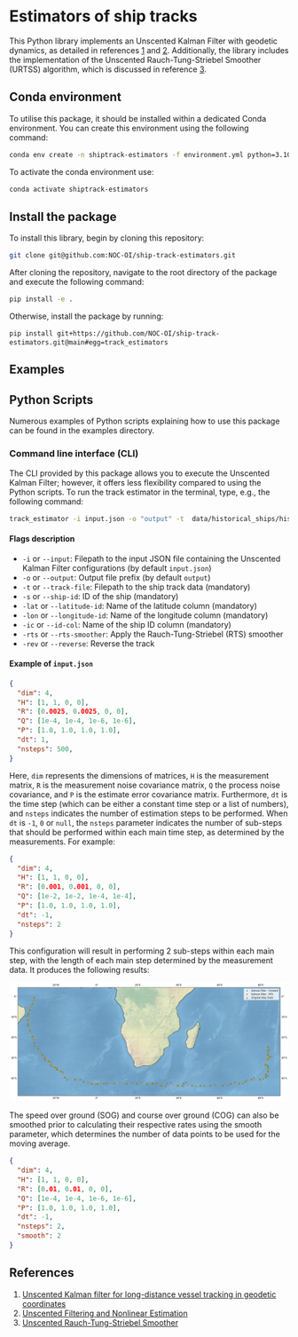 # Estimators of ship tracks

This Python library implements an Unscented Kalman Filter with geodetic dynamics, as detailed in references [1] and [2].
Additionally, the library includes the implementation of the Unscented Rauch-Tung-Striebel Smoother (URTSS) algorithm, which is discussed in reference [3].

## Conda environment

To utilise this package, it should be installed within a dedicated Conda environment. You can create this environment using the following command:

```bash
conda env create -n shiptrack-estimators -f environment.yml python=3.10
```

To activate the conda environment use:

```bash
conda activate shiptrack-estimators
```

## Install the package

To install this library, begin by cloning this repository:

```bash
git clone git@github.com:NOC-OI/ship-track-estimators.git
```

After cloning the repository, navigate to the root directory of the package and execute the following command:

```bash
pip install -e .
```

Otherwise, install the package by running:

```
pip install git+https://github.com/NOC-OI/ship-track-estimators.git@main#egg=track_estimators
```

## Examples

## Python Scripts

Numerous examples of Python scripts explaining how to use this package can be found in the examples directory.

### Command line interface (CLI)

The CLI provided by this package allows you to execute the Unscented Kalman Filter; however, it offers less flexibility compared to using the Python scripts. To run the track estimator in the terminal, type, e.g., the following command:

```bash
track_estimator -i input.json -o "output" -t  data/historical_ships/historical_ship_data.csv -s 01203823 -ic "primary.id" -lat "lat" -lon "lon" -rts
```

#### Flags description

- `-i` or `--input`: Filepath to the input JSON file containing the Unscented Kalman Filter configurations (by default `input.json`)
- `-o` or `--output`: Output file prefix (by default `output`)
- `-t` or `--track-file`: Filepath to the ship track data (mandatory)
- `-s` or `--ship-id`: ID of the ship (mandatory)
- `-lat` or `--latitude-id`: Name of the latitude column (mandatory)
- `-lon` or `--longitude-id`: Name of the longitude column (mandatory)
- `-ic` or `--id-col`: Name of the ship ID column (mandatory)
- `-rts` or `--rts-smoother`: Apply the Rauch-Tung-Striebel (RTS) smoother
- `-rev` or `--reverse`: Reverse the track

#### Example of `input.json`

```json
{
  "dim": 4,
  "H": [1, 1, 0, 0],
  "R": [0.0025, 0.0025, 0, 0],
  "Q": [1e-4, 1e-4, 1e-6, 1e-6],
  "P": [1.0, 1.0, 1.0, 1.0],
  "dt": 1,
  "nsteps": 500,
}
```

Here, `dim` represents the dimensions of matrices, `H` is the measurement matrix, `R` is the measurement noise covariance matrix, `Q` the process noise covariance, and `P` is the estimate error covariance matrix. Furthermore, `dt` is the time step (which can be either a constant time step or a list of numbers), and `nsteps` indicates the number of estimation steps to be performed. When `dt` is `-1`, `0` or `null`, the `nsteps` parameter indicates the number of sub-steps that should be performed within each main time step, as determined by the measurements. For example:

```json
{
  "dim": 4,
  "H": [1, 1, 0, 0],
  "R": [0.001, 0.001, 0, 0],
  "Q": [1e-2, 1e-2, 1e-4, 1e-4],
  "P": [1.0, 1.0, 1.0, 1.0],
  "dt": -1,
  "nsteps": 2
}
```

This configuration will result in performing 2 sub-steps within each main step, with the length of each main step determined by the measurement data.
It produces the following results:

![UKF example](images/example.png)

The speed over ground (SOG) and course over ground (COG) can also be smoothed prior to calculating their respective rates using the smooth parameter, which determines the number of data points to be used for the moving average.

```json
{
  "dim": 4,
  "H": [1, 1, 0, 0],
  "R": [0.01, 0.01, 0, 0],
  "Q": [1e-4, 1e-4, 1e-6, 1e-6],
  "P": [1.0, 1.0, 1.0, 1.0],
  "dt": -1,
  "nsteps": 2,
  "smooth": 2
}
```

## References

1. [Unscented Kalman filter for long-distance vessel tracking in geodetic coordinates][1]
1. [Unscented Filtering and Nonlinear Estimation][2]
1. [Unscented Rauch-Tung-Striebel Smoother][3]

[1]: https://doi.org/10.1016/j.apor.2022.103205
[2]: https://ieeexplore.ieee.org/document/1271397
[3]: http://ieeexplore.ieee.org/document/4484208/
